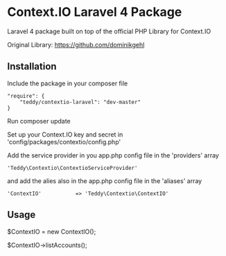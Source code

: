 Context.IO Laravel 4 Package
===========

Laravel 4 package built on top of the official PHP Library for Context.IO

Original Library: https://github.com/dominikgehl

Installation
------------

Include the package in your composer file

    "require": {
        "teddy/contextio-laravel": "dev-master"
    }
    

Run composer update

Set up your Context.IO key and secret in 'config/packages/contextio/config.php'

Add the service provider in you app.php config file in the 'providers' array

    'Teddy\Contextio\ContextioServiceProvider'

and add the alies also in the app.php config file in the 'aliases' array

    'ContextIO'			  => 'Teddy\Contextio\ContextIO'


Usage
-----

$ContextIO = new ContextIO();

$ContextIO->listAccounts();

